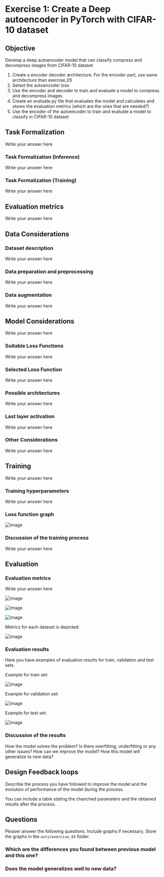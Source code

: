 
# Exercise 1: Create a Deep autoencoder in PyTorch with CIFAR-10 dataset

## Objective

Develop a deep autoencoder model that can classify compress and decompress images from CIFAR-10 dataset

1) Create a encoder decoder architecture. For the encoder part, use same architecture than exercise_05
2) Setset the autoencoder loss
2) Use the encoder and decoder to train and evaluate a model to compress and decompress images
3) Create an evaluate.py file that evaluates the model and calculates and stores the evaluation metrics (which are the ones that are needed?)
4) Use the encoder of the autoencoder to train and evaluate a model to classify in CIFAR-10 dataset

## Task Formalization

Write your answer here

### Task Formalization (Inference)

Write your answer here
### Task Formalization (Training)

Write your answer here

## Evaluation metrics

Write your answer here

## Data Considerations

### Dataset description

Write your answer here

### Data preparation and preprocessing

Write your answer here

### Data augmentation

Write your answer here

## Model Considerations

Write your answer here

### Suitable Loss Functions

Write your answer here

### Selected Loss Function

Write your answer here

### Possible architectures

Write your answer here

### Last layer activation

Write your answer here

### Other Considerations

Write your answer here

## Training

Write your answer here

### Training hyperparameters

Write your answer here

### Loss function graph

![image](../../outs/exercise_03/loss_plot.png)

### Discussion of the training process

Write your answer here

## Evaluation

### Evaluation metrics

Write your answer here

![image](../../outs/exercise_03//train_regression_plot.png)

![image](../../outs/exercise_03//validation_regression_plot.png)

![image](../../outs/exercise_03/test_regression_plot.png)

Metrics for each dataset is depicted: 

![image](../../outs/exercise_03/metrics.png)

### Evaluation results

Here you have examples of evaluation results for train, validation and test sets.

Example for train set:

![image](../../outs/exercise_03/train_data_points_plot.png)


Example for validation set:

![image](../../outs/exercise_03/validation_data_points_plot.png)


Example for test set:

![image](../../outs/exercise_03/test_data_points_plot.png)


### Discussion of the results

How the model solves the problem?
Is there overfitting, underfitting or any other issues? 
How can we improve the model?
How this model will generalize to new data?

## Design Feedback loops

Describe the process you have followed to improve the model and the evolution of performance of the model during the process.

You can include a table stating the chanched parameters and the obtained results after the process.


## Questions

Pleaser answer the following questions. Include graphs if necessary. Store the graphs in the `outs/exercise_03` folder.

### Which are the differences you found between previous model and this one?

### Does the model generalizes well to new data?






